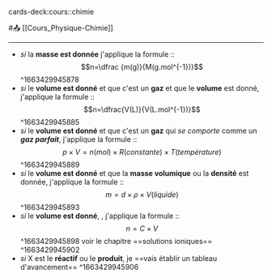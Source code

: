 
cards-deck:cours::chimie


#📤 [[Cours_Physique-Chimie]]

---
- *si* la **masse est donnée** j'applique la formule :: $$n=\dfrac {m(g)}{M(g.mol^{-1})}$$
^1663429945878
- *si* le **volume est donné** et que c'est un **gaz** et que le **volume** est donné, j'applique la formule :: $$n=\dfrac{V(L)}{V(L.mol^{-1})}$$
^1663429945885
- *si* le **volume est donné** et que c'est un **gaz** qui *se comporte* comme un ***gaz parfait***, j'applique la formule :: $$p \times V=n(mol) \times R(constante) \times T(température)$$
^1663429945889
- *si* le **volume est donné** et que la **masse volumique** ou la **densité** est donnée, j'applique la formule :: $$m=d \times \rho \times V(liquide)$$
^1663429945893
- *si* le **volume est donné**, , j'applique la formule ::$$n=C \times V$$
^1663429945898
voir le chapitre ==solutions ioniques==
^1663429945902
- *si* X est le **réactif** ou le **produit**, je ==vais établir un tableau d'avancement==
^1663429945906
